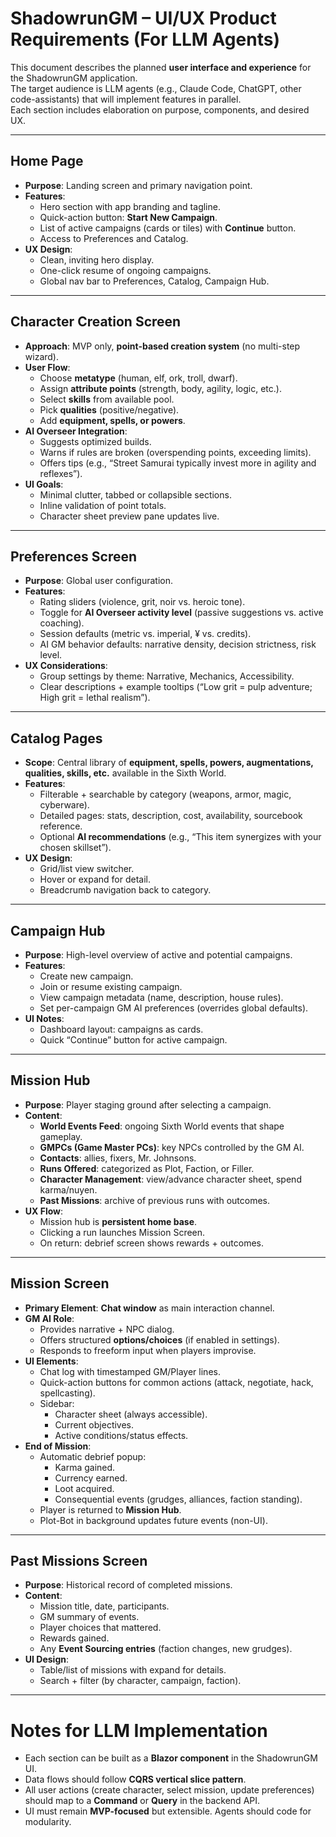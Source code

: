 # ShadowrunGM – UI/UX Product Requirements (For LLM Agents)

This document describes the planned **user interface and experience** for the ShadowrunGM application.  
The target audience is LLM agents (e.g., Claude Code, ChatGPT, other code-assistants) that will implement features in parallel.  
Each section includes elaboration on purpose, components, and desired UX.

---

## Home Page
- **Purpose**: Landing screen and primary navigation point.  
- **Features**:
  - Hero section with app branding and tagline.  
  - Quick-action button: **Start New Campaign**.  
  - List of active campaigns (cards or tiles) with **Continue** button.  
  - Access to Preferences and Catalog.  
- **UX Design**:
  - Clean, inviting hero display.  
  - One-click resume of ongoing campaigns.  
  - Global nav bar to Preferences, Catalog, Campaign Hub.

---

## Character Creation Screen
- **Approach**: MVP only, **point-based creation system** (no multi-step wizard).  
- **User Flow**:
  - Choose **metatype** (human, elf, ork, troll, dwarf).  
  - Assign **attribute points** (strength, body, agility, logic, etc.).  
  - Select **skills** from available pool.  
  - Pick **qualities** (positive/negative).  
  - Add **equipment, spells, or powers**.  
- **AI Overseer Integration**:
  - Suggests optimized builds.  
  - Warns if rules are broken (overspending points, exceeding limits).  
  - Offers tips (e.g., “Street Samurai typically invest more in agility and reflexes”).  
- **UI Goals**:
  - Minimal clutter, tabbed or collapsible sections.  
  - Inline validation of point totals.  
  - Character sheet preview pane updates live.

---

## Preferences Screen
- **Purpose**: Global user configuration.  
- **Features**:
  - Rating sliders (violence, grit, noir vs. heroic tone).  
  - Toggle for **AI Overseer activity level** (passive suggestions vs. active coaching).  
  - Session defaults (metric vs. imperial, ¥ vs. credits).  
  - AI GM behavior defaults: narrative density, decision strictness, risk level.  
- **UX Considerations**:
  - Group settings by theme: Narrative, Mechanics, Accessibility.  
  - Clear descriptions + example tooltips (“Low grit = pulp adventure; High grit = lethal realism”).  

---

## Catalog Pages
- **Scope**: Central library of **equipment, spells, powers, augmentations, qualities, skills, etc.** available in the Sixth World.  
- **Features**:
  - Filterable + searchable by category (weapons, armor, magic, cyberware).  
  - Detailed pages: stats, description, cost, availability, sourcebook reference.  
  - Optional **AI recommendations** (e.g., “This item synergizes with your chosen skillset”).  
- **UX Design**:
  - Grid/list view switcher.  
  - Hover or expand for detail.  
  - Breadcrumb navigation back to category.  

---

## Campaign Hub
- **Purpose**: High-level overview of active and potential campaigns.  
- **Features**:
  - Create new campaign.  
  - Join or resume existing campaign.  
  - View campaign metadata (name, description, house rules).  
  - Set per-campaign GM AI preferences (overrides global defaults).  
- **UI Notes**:
  - Dashboard layout: campaigns as cards.  
  - Quick “Continue” button for active campaign.  

---

## Mission Hub
- **Purpose**: Player staging ground after selecting a campaign.  
- **Content**:
  - **World Events Feed**: ongoing Sixth World events that shape gameplay.  
  - **GMPCs (Game Master PCs)**: key NPCs controlled by the GM AI.  
  - **Contacts**: allies, fixers, Mr. Johnsons.  
  - **Runs Offered**: categorized as Plot, Faction, or Filler.  
  - **Character Management**: view/advance character sheet, spend karma/nuyen.  
  - **Past Missions**: archive of previous runs with outcomes.  
- **UX Flow**:
  - Mission hub is **persistent home base**.  
  - Clicking a run launches Mission Screen.  
  - On return: debrief screen shows rewards + outcomes.

---

## Mission Screen
- **Primary Element**: **Chat window** as main interaction channel.  
- **GM AI Role**:
  - Provides narrative + NPC dialog.  
  - Offers structured **options/choices** (if enabled in settings).  
  - Responds to freeform input when players improvise.  
- **UI Elements**:
  - Chat log with timestamped GM/Player lines.  
  - Quick-action buttons for common actions (attack, negotiate, hack, spellcasting).  
  - Sidebar:
    - Character sheet (always accessible).  
    - Current objectives.  
    - Active conditions/status effects.  
- **End of Mission**:
  - Automatic debrief popup:
    - Karma gained.  
    - Currency earned.  
    - Loot acquired.  
    - Consequential events (grudges, alliances, faction standing).  
  - Player is returned to **Mission Hub**.  
  - Plot-Bot in background updates future events (non-UI).  

---

## Past Missions Screen
- **Purpose**: Historical record of completed missions.  
- **Content**:
  - Mission title, date, participants.  
  - GM summary of events.  
  - Player choices that mattered.  
  - Rewards gained.  
  - Any **Event Sourcing entries** (faction changes, new grudges).  
- **UI Design**:
  - Table/list of missions with expand for details.  
  - Search + filter (by character, campaign, faction).  

---

# Notes for LLM Implementation
- Each section can be built as a **Blazor component** in the ShadowrunGM UI.  
- Data flows should follow **CQRS vertical slice pattern**.  
- All user actions (create character, select mission, update preferences) should map to a **Command** or **Query** in the backend API.  
- UI must remain **MVP-focused** but extensible. Agents should code for modularity.  
